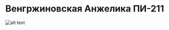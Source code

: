 # Венгржиновская Анжелика ПИ-211
![alt text]([http://url/to/img.png](https://pasteboard.co/GEqgWBUsjgKV.png)https://pasteboard.co/GEqgWBUsjgKV.png)
